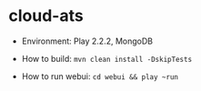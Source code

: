 cloud-ats
=========

- Environment: Play 2.2.2, MongoDB 

- How to build: `mvn clean install -DskipTests`

- How to run webui: `cd webui && play ~run`
